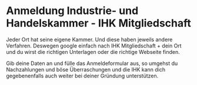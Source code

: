 # Anmeldung Industrie- und Handelskammer - IHK Mitgliedschaft

Jeder Ort hat seine eigene Kammer. Und diese haben jeweils andere Verfahren. Deswegen google einfach nach IHK Mitgliedschaft + dein Ort und du wirst die richtigen Unterlagen oder die richtige Webseite finden.

Gib deine Daten an und fülle das Anmeldeformular aus, so umgehst du Nachzahlungen und böse Überraschungen und die IHK kann dich gegebenenfalls auch weiter bei deiner Gründung unterstützen.

